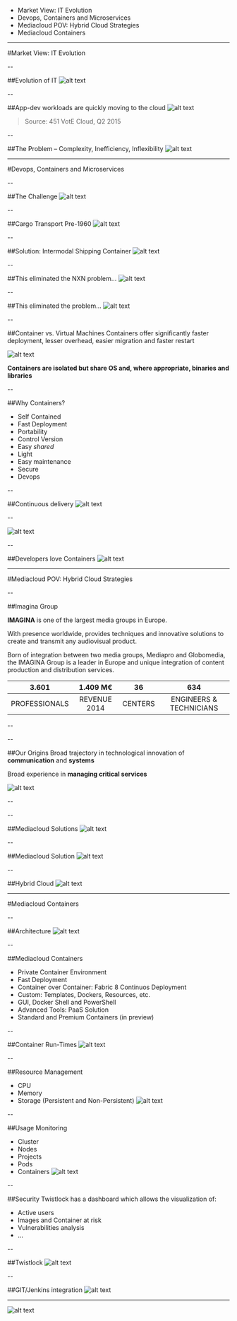 * Market View: IT Evolution
* Devops, Containers and Microservices
* Mediacloud POV: Hybrid Cloud Strategies
* Mediacloud Containers

---

<!-- .slide: data-background="#8dc63f" -->
#Market View: IT Evolution

--

##Evolution of IT
![alt text](images/thechallenge.png "The Challenge")

--

##App-dev workloads are quickly moving to the cloud
![alt text](images/current-future.png "Current Future")

> Source: 451 VotE Cloud, Q2 2015

--

##The Problem – Complexity, Inefficiency, Inflexibility
![alt text](images/theproblem.png "The Problem")

---

<!-- .slide: data-background="#8dc63f" -->
#Devops, Containers and Microservices

--

##The Challenge
![alt text](images/thechallenge2.png "The Challenge")

--

##Cargo Transport Pre-1960
![alt text](images/cargo.png "Cargo")

--

##Solution: Intermodal Shipping Container
![alt text](images/shipping.png "Shipping")

--

##This eliminated the NXN problem…
![alt text](images/tabla.png "Tabla")

--

##This eliminated the problem…
![alt text](images/containerflechas.png "Container")

--

##Container vs. Virtual Machines
Containers offer significantly faster deployment, lesser overhead, easier migration and faster restart 

![alt text](images/vmcontainer.png "Container")

**Containers are isolated but share OS and, where appropriate, binaries and libraries**

--

##Why Containers?
* Self Contained
* Fast Deployment
* Portability
* Control Version
* Easy *shared*
* Light
* Easy maintenance
* Secure
* Devops

--

##Continuous delivery
![alt text](images/continouousdelivery.png "Delivery")

--

![alt text](images/buildshiprun.png "Build Ship Run")

--

##Developers love Containers
![alt text](images/love.png "Developers love containers")

---

<!-- .slide: data-background="#8dc63f" -->
#Mediacloud POV: Hybrid Cloud Strategies

--

##Imagina Group
<!-- .slide: data-background-image="images/IMG_17982.jpg" data-background-size="cover" -->
**IMAGINA** is one of the largest media groups in Europe.

With presence worldwide, provides techniques and innovative solutions to create and transmit any audiovisual product.

Born of integration between two media groups, Mediapro and Globomedia, the IMAGINA Group is a leader in Europe and unique integration of content production and distribution services.

**3.601** | **1.409 M€** | **36** | **634**
:---: | :---: | :---: | :---:
PROFESSIONALS | REVENUE 2014 | CENTERS | ENGINEERS & TECHNICIANS

--

<!-- .slide: data-background-image="images/whatwedo.png" data-background-size="contain" -->

--

##Our Origins
Broad trajectory in technological innovation of **communication** and **systems**

Broad experience in **managing critical services**

![alt text](images/mediapro.png "Mediapro")

--

<!-- .slide: data-background-image="images/ourorigins.png" data-background-size="contain" -->

--

##Mediacloud Solutions
![alt text](images/mediacloudsolutions.png "MEDIACLOUD Solutions")

--

##Mediacloud Solution
![alt text](images/mediacloudsolution.png "Mediacloud Solution")

--

##Hybrid Cloud
![alt text](images/hybridcloud.png "hybridcloud")

---

<!-- .slide: data-background="#8dc63f" -->
#Mediacloud Containers

--

##Architecture
![alt text](images/architecture.png "Architecture")

--

##Mediacloud Containers
* Private Container Environment
* Fast Deployment
* Container over Container: Fabric 8 Continuos Deployment
* Custom: Templates, Dockers, Resources, etc.
* GUI, Docker Shell and PowerShell
* Advanced Tools: PaaS Solution
* Standard and Premium Containers (in preview)

--

##Container Run-Times
![alt text](images/containerruntimes.png "Container Run-Times")

--

##Resource Management
* CPU
* Memory
* Storage (Persistent and Non-Persistent)
![alt text](images/resourcemanagement.png "Resource Management")

--

##Usage Monitoring
* Cluster
* Nodes
* Projects
* Pods
* Containers
![alt text](images/usagemonitoring.png "Usage Monitoring")

--

##Security
Twistlock has a dashboard which allows the visualization of:

* Active users
* Images and Container at risk
* Vulnerabilities analysis
* ...

--

##Twistlock
![alt text](images/twistlock.png "Twistlock")

--

##GIT/Jenkins integration
![alt text](images/gitintegration.png "GIT Integration")

---

<!-- .slide: data-background-image="http://presentacion.apps.demolab.es/mediacloudfondo.png" data-background-size="cover" -->
![alt text](images/qrcode.png "QRCODE")
